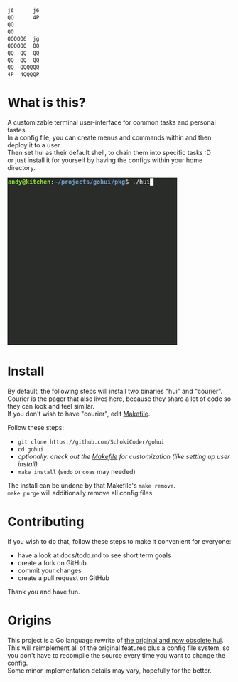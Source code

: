 ```
j6      j6
QQ      4P
QQ        
QQ        
QQQQQ6  jg
QQQQQQ  QQ
QQ  QQ  QQ
QQ  QQ  QQ
QQ  QQQQQQ
4P  4QQQQP
```

# What is this?

A customizable terminal user-interface for common tasks and personal tastes.  
In a config file, you can create menus and commands within and then deploy it to
a user.  
Then set hui as their default shell, to chain them into specific tasks :D  
or just install it for yourself by having the configs within your home
directory.  

![example of a gohui install](demo.gif)

# Install

By default, the following steps will install two binaries "hui" and "courier".  
Courier is the pager that also lives here, because they share a lot of code so
they can look and feel similar.  
If you don't wish to have "courier", edit [Makefile][Makefile].  

Follow these steps:  

- `git clone https://github.com/SchokiCoder/gohui`
- `cd gohui`
- _optionally: check out the [Makefile][Makefile] for customization (like setting up user install)_
- `make install` (`sudo` or `doas` may needed)

The install can be undone by that Makefile's `make remove`.  
`make purge` will additionally remove all config files.  

# Contributing

If you wish to do that, follow these steps to make it convenient for everyone:  

- have a look at docs/todo.md to see short term goals
- create a fork on GitHub
- commit your changes
- create a pull request on GitHub

Thank you and have fun.  

# Origins

This project is a Go language rewrite of
[the original and now obsolete hui](https://github.com/SchokiCoder/hui).  
This will reimplement all of the original features plus a config file system,
so you don't have to recompile the source every time you want to change the
config.  
Some minor implementation details may vary, hopefully for the better.  



[Makefile]: <https://github.com/SchokiCoder/gohui/blob/main/Makefile>
